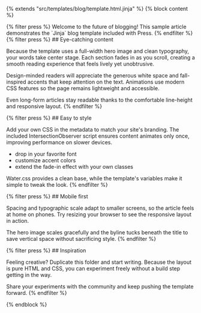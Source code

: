 {% extends "src/templates/blog/template.html.jinja" %}
{% block content %}
<section>
{% filter press %}
Welcome to the future of blogging! This sample article demonstrates the
`Jinja` blog template included with Press.
{% endfilter %}
</section>

<section>
{% filter press %}
## Eye-catching content

Because the template uses a full-width hero image and clean typography,
your words take center stage. Each section fades in as you scroll, creating
a smooth reading experience that feels lively yet unobtrusive.

Design-minded readers will appreciate the generous white space and
fall-inspired accents that keep attention on the text. Animations use modern
CSS features so the page remains lightweight and accessible.

Even long-form articles stay readable thanks to the comfortable
line-height and responsive layout.
{% endfilter %}
</section>

<section>
{% filter press %}
## Easy to style

Add your own CSS in the metadata to match your site's branding. The
included IntersectionObserver script ensures content animates only once,
improving performance on slower devices.

- drop in your favorite font
- customize accent colors
- extend the fade-in effect with your own classes

Water.css provides a clean base, while the template's variables make it
simple to tweak the look.
{% endfilter %}
</section>

<section>
{% filter press %}
## Mobile first

Spacing and typographic scale adapt to smaller screens, so the article
feels at home on phones. Try resizing your browser to see the responsive
layout in action.

The hero image scales gracefully and the byline tucks beneath the title
to save vertical space without sacrificing style.
{% endfilter %}
</section>

<section>
{% filter press %}
## Inspiration

Feeling creative? Duplicate this folder and start writing. Because the
layout is pure HTML and CSS, you can experiment freely without a build
step getting in the way.

Share your experiments with the community and keep pushing the template
forward.
{% endfilter %}
</section>
{% endblock %}
